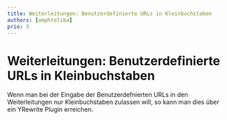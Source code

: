 ```yaml
---
title: Weiterleitungen: Benutzerdefinierte URLs in Kleinbuchstaben
authors: [omphteliba]
prio: 3
---
```


# Weiterleitungen: Benutzerdefinierte URLs in Kleinbuchstaben

Wenn man bei der Eingabe der Benutzerdefnierten URLs in den Weiterleitungen nur Kleinbuchstaben zulassen will, so kann man dies über ein YRewrite Plugin erreichen.

